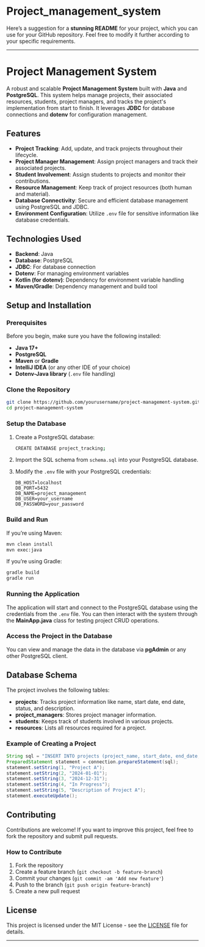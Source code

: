 ﻿# Project_management_system
Here’s a suggestion for a **stunning README** for your project, which you can use for your GitHub repository. Feel free to modify it further according to your specific requirements.

---

# Project Management System

A robust and scalable **Project Management System** built with **Java** and **PostgreSQL**. This system helps manage projects, their associated resources, students, project managers, and tracks the project's implementation from start to finish. It leverages **JDBC** for database connections and **dotenv** for configuration management.

## Features

- **Project Tracking**: Add, update, and track projects throughout their lifecycle.
- **Project Manager Management**: Assign project managers and track their associated projects.
- **Student Involvement**: Assign students to projects and monitor their contributions.
- **Resource Management**: Keep track of project resources (both human and material).
- **Database Connectivity**: Secure and efficient database management using PostgreSQL and JDBC.
- **Environment Configuration**: Utilize `.env` file for sensitive information like database credentials.

## Technologies Used

- **Backend**: Java
- **Database**: PostgreSQL
- **JDBC**: For database connection
- **Dotenv**: For managing environment variables
- **Kotlin (for dotenv)**: Dependency for environment variable handling
- **Maven/Gradle**: Dependency management and build tool

## Setup and Installation

### Prerequisites

Before you begin, make sure you have the following installed:

- **Java 17+**
- **PostgreSQL**
- **Maven** or **Gradle**
- **IntelliJ IDEA** (or any other IDE of your choice)
- **Dotenv-Java library** (`.env` file handling)

### Clone the Repository

```bash
git clone https://github.com/yourusername/project-management-system.git
cd project-management-system
```

### Setup the Database

1. Create a PostgreSQL database:
   ```bash
   CREATE DATABASE project_tracking;
   ```

2. Import the SQL schema from `schema.sql` into your PostgreSQL database.

3. Modify the `.env` file with your PostgreSQL credentials:
   ```env
   DB_HOST=localhost
   DB_PORT=5432
   DB_NAME=project_management
   DB_USER=your_username
   DB_PASSWORD=your_password
   ```

### Build and Run

If you’re using Maven:
```bash
mvn clean install
mvn exec:java
```

If you’re using Gradle:
```bash
gradle build
gradle run
```

### Running the Application

The application will start and connect to the PostgreSQL database using the credentials from the `.env` file. You can then interact with the system through the **MainApp.java** class for testing project CRUD operations.

### Access the Project in the Database

You can view and manage the data in the database via **pgAdmin** or any other PostgreSQL client.

## Database Schema

The project involves the following tables:

- **projects**: Tracks project information like name, start date, end date, status, and description.
- **project_managers**: Stores project manager information.
- **students**: Keeps track of students involved in various projects.
- **resources**: Lists all resources required for a project.

### Example of Creating a Project

```java
String sql = "INSERT INTO projects (project_name, start_date, end_date, status, description) VALUES (?, ?, ?, ?, ?)";
PreparedStatement statement = connection.prepareStatement(sql);
statement.setString(1, "Project A");
statement.setString(2, "2024-01-01");
statement.setString(3, "2024-12-31");
statement.setString(4, "In Progress");
statement.setString(5, "Description of Project A");
statement.executeUpdate();
```

## Contributing

Contributions are welcome! If you want to improve this project, feel free to fork the repository and submit pull requests.

### How to Contribute

1. Fork the repository
2. Create a feature branch (`git checkout -b feature-branch`)
3. Commit your changes (`git commit -am 'Add new feature'`)
4. Push to the branch (`git push origin feature-branch`)
5. Create a new pull request

## License

This project is licensed under the MIT License - see the [LICENSE](LICENSE) file for details.

---


